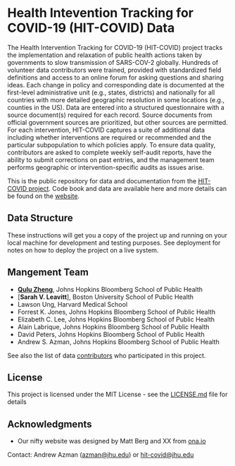 # Health Intevention Tracking for COVID-19 (HIT-COVID) Data

The Health Intervention Tracking for COVID-19 (HIT-COVID) project tracks the implementation and relaxation of public health actions taken by governments to slow transmission of SARS-COV-2 globally. Hundreds of volunteer data contributors were trained, provided with standardized field definitions and access to an online forum for asking questions and sharing ideas. Each change in policy and corresponding date is documented at the first-level administrative unit (e.g., states, districts) and nationally for all countries with more detailed geographic resolution in some locations (e.g., counties in the US). Data are entered into a structured questionnaire with a source document(s) required for each record. Source documents from official government sources are prioritized, but other sources are permitted. For each intervention, HIT-COVID captures a suite of additional data including whether interventions are required or recommended and the particular subpopulation to which policies apply. To ensure data quality, contributors are asked to complete weekly self-audit reports, have the ability to submit corrections on past entries, and the management team performs geographic or intervention-specific audits as issues arise. 

This is the public repository for data and documentation from the [HIT-COVID project](https://akuko.io/post/covid-intervention-tracking). Code book and data are available here and more details can be found on the [website](https://akuko.io/post/covid-intervention-tracking). 


## Data Structure 

These instructions will get you a copy of the project up and running on your local machine for development and testing purposes. See deployment for notes on how to deploy the project on a live system.


## Mangement Team

* [**Qulu Zheng**]((https://scholar.google.com/citations?view_op=list_works&hl=en&user=Tb7hmwcAAAAJ)), Johns Hopkins Bloomberg School of Public Health
* [**Sarah V. Leavitt**], Boston University School of Public Health
* Lawson Ung, Harvard Medical School
* Forrest K. Jones, Johns Hopkins Bloomberg School of Public Health
* Elizabeth C. Lee, Johns Hopkins Bloomberg School of Public Health
* Alain Labrique, Johns Hopkins Bloomberg School of Public Health
* David Peters, Johns Hopkins Bloomberg School of Public Health
* Andrew S. Azman, Johns Hopkins Bloomberg School of Public Health

See also the list of data [contributors](https://akuko.io/post/9862de6c-1b8b-4927-b939-3c2282397c31) who participated in this project.

## License

This project is licensed under the MIT License - see the [LICENSE.md](LICENSE.md) file for details

## Acknowledgments

* Our nifty website was designed by Matt Berg and XX from [ona.io](https://ona.io/home/)

Contact: Andrew Azman (azman@jhu.edu) or hit-covid@jhu.edu
